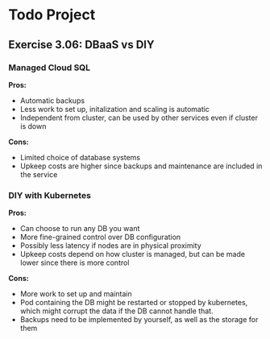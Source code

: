 # Todo Project

## Exercise 3.06: DBaaS vs DIY

### Managed Cloud SQL

**Pros:**

- Automatic backups
- Less work to set up, initalization and scaling is automatic
- Independent from cluster, can be used by other services even if cluster is down

**Cons:**

- Limited choice of database systems
- Upkeep costs are higher since backups and maintenance are included in the service


### DIY with Kubernetes

**Pros:**

- Can choose to run any DB you want
- More fine-grained control over DB configuration
- Possibly less latency if nodes are in physical proximity
- Upkeep costs depend on how cluster is managed, but can be made lower since there is more control

**Cons:**

- More work to set up and maintain
- Pod containing the DB might be restarted or stopped by kubernetes, which might corrupt the data if the DB cannot handle that.
- Backups need to be implemented by yourself, as well as the storage for them
